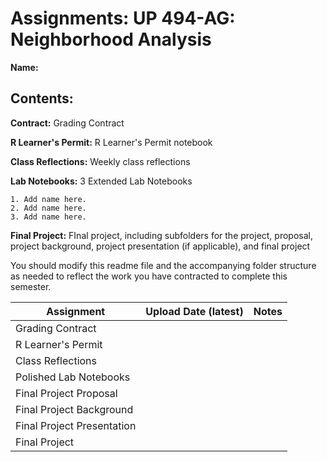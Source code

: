 # Assignments: UP 494-AG: Neighborhood Analysis
**Name:**

## Contents:

**Contract:** Grading Contract

**R Learner's Permit:** R Learner's Permit notebook

**Class Reflections:** Weekly class reflections

**Lab Notebooks:** 3 Extended Lab Notebooks

    1. Add name here.
    2. Add name here.
    3. Add name here.
    
**Final Project:** FInal project, including subfolders for the project, proposal, project background, project presentation (if applicable), and final project

You should modify this readme file and the accompanying folder structure as needed to reflect the work you have contracted to complete this semester.


| Assignment | Upload Date (latest) | Notes |
|-|-|-|
| Grading Contract |  |  |
| R Learner's Permit |  |  |
| Class Reflections |  |  |
| Polished Lab Notebooks |  |  |
| Final Project Proposal |  |  |
| Final Project Background |  |  |
| Final Project Presentation |  |  |
| Final Project |  |  |
